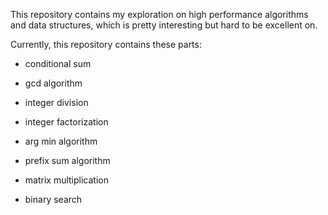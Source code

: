 This repository contains my exploration on high performance algorithms and data structures, which is pretty interesting but hard to be excellent on.

Currently, this repository contains these parts:

+ conditional sum

+ gcd algorithm

+ integer division

+ integer factorization

+ arg min algorithm

+ prefix sum algorithm

+ matrix multiplication

+ binary search
